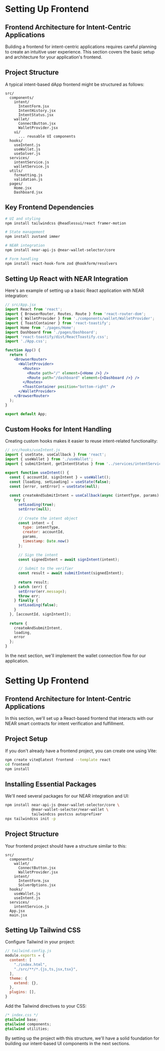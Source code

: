 # Setting Up Frontend

## Frontend Architecture for Intent-Centric Applications

Building a frontend for intent-centric applications requires careful planning to create an intuitive user experience. This section covers the basic setup and architecture for your application's frontend.

## Project Structure

A typical intent-based dApp frontend might be structured as follows:

```
src/
  components/
    intent/
      IntentForm.jsx
      IntentHistory.jsx
      IntentStatus.jsx
    wallet/
      ConnectButton.jsx
      WalletProvider.jsx
    ui/
      ... reusable UI components
  hooks/
    useIntent.js
    useWallet.js
    useSolver.js
  services/
    intentService.js
    walletService.js
  utils/
    formatting.js
    validation.js
  pages/
    Home.jsx
    Dashboard.jsx
```

## Key Frontend Dependencies

```bash
# UI and styling
npm install tailwindcss @headlessui/react framer-motion

# State management
npm install zustand immer

# NEAR integration
npm install near-api-js @near-wallet-selector/core

# Form handling
npm install react-hook-form zod @hookform/resolvers
```

## Setting Up React with NEAR Integration

Here's an example of setting up a basic React application with NEAR integration:

```jsx
// src/App.jsx
import React from 'react';
import { BrowserRouter, Routes, Route } from 'react-router-dom';
import { WalletProvider } from './components/wallet/WalletProvider';
import { ToastContainer } from 'react-toastify';
import Home from './pages/Home';
import Dashboard from './pages/Dashboard';
import 'react-toastify/dist/ReactToastify.css';
import './App.css';

function App() {
  return (
    <BrowserRouter>
      <WalletProvider>
        <Routes>
          <Route path="/" element={<Home />} />
          <Route path="/dashboard" element={<Dashboard />} />
        </Routes>
        <ToastContainer position="bottom-right" />
      </WalletProvider>
    </BrowserRouter>
  );
}

export default App;
```

## Custom Hooks for Intent Handling

Creating custom hooks makes it easier to reuse intent-related functionality:

```jsx
// src/hooks/useIntent.js
import { useState, useCallback } from 'react';
import { useWallet } from './useWallet';
import { submitIntent, getIntentStatus } from '../services/intentService';

export function useIntent() {
  const { accountId, signIntent } = useWallet();
  const [loading, setLoading] = useState(false);
  const [error, setError] = useState(null);
  
  const createAndSubmitIntent = useCallback(async (intentType, params) => {
    try {
      setLoading(true);
      setError(null);
      
      // Create the intent object
      const intent = {
        type: intentType,
        creator: accountId,
        params,
        timestamp: Date.now()
      };
      
      // Sign the intent
      const signedIntent = await signIntent(intent);
      
      // Submit to the verifier
      const result = await submitIntent(signedIntent);
      
      return result;
    } catch (err) {
      setError(err.message);
      throw err;
    } finally {
      setLoading(false);
    }
  }, [accountId, signIntent]);
  
  return {
    createAndSubmitIntent,
    loading,
    error
  };
}
```

In the next section, we'll implement the wallet connection flow for our application.
# Setting Up Frontend

## Frontend Architecture for Intent-Centric Applications

In this section, we'll set up a React-based frontend that interacts with our NEAR smart contracts for intent verification and fulfillment.

## Project Setup

If you don't already have a frontend project, you can create one using Vite:

```bash
npm create vite@latest frontend --template react
cd frontend
npm install
```

## Installing Essential Packages

We'll need several packages for our NEAR integration and UI:

```bash
npm install near-api-js @near-wallet-selector/core \
            @near-wallet-selector/near-wallet \
            tailwindcss postcss autoprefixer
npx tailwindcss init -p
```

## Project Structure

Your frontend project should have a structure similar to this:

```
src/
  components/
    wallet/
      ConnectButton.jsx
      WalletProvider.jsx
    intent/
      IntentForm.jsx
      SolverOptions.jsx
  hooks/
    useWallet.js
    useIntent.js
  services/
    intentService.js
  App.jsx
  main.jsx
```

## Setting Up Tailwind CSS

Configure Tailwind in your project:

```javascript
// tailwind.config.js
module.exports = {
  content: [
    "./index.html",
    "./src/**/*.{js,ts,jsx,tsx}",
  ],
  theme: {
    extend: {},
  },
  plugins: [],
}
```

Add the Tailwind directives to your CSS:

```css
/* index.css */
@tailwind base;
@tailwind components;
@tailwind utilities;
```

By setting up the project with this structure, we'll have a solid foundation for building our intent-based UI components in the next sections.
